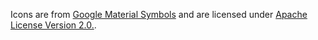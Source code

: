 Icons are from [Google Material Symbols](https://fonts.google.com/icons) and are licensed under [Apache License Version 2.0.](https://www.apache.org/licenses/LICENSE-2.0.txt).
